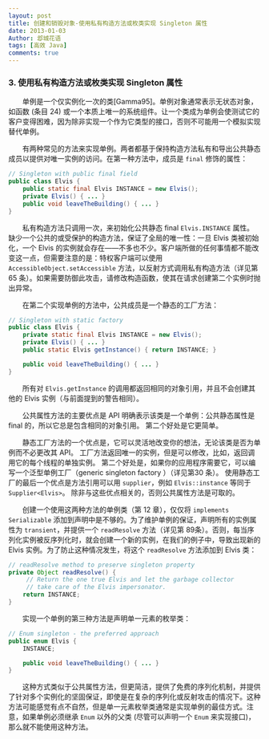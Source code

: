 ```yaml
---
layout: post
title: 创建和销毁对象-使用私有构造方法或枚类实现 Singleton 属性
date: 2013-01-03
Author: 邶城花语
tags: [高效 Java]
comments: true
---
```


### 3. 使用私有构造方法或枚类实现 Singleton 属性


　　单例是一个仅实例化一次的类[Gamma95]。单例对象通常表示无状态对象，如函数 (条目 24) 或一个本质上唯一的系统组件。让一个类成为单例会使测试它的客户变得困难，因为除非实现一个作为它类型的接口，否则不可能用一个模拟实现替代单例。

　　有两种常见的方法来实现单例。两者都基于保持构造方法私有和导出公共静态成员以提供对唯一实例的访问。在第一种方法中，成员是 `final` 修饰的属性：

```java
// Singleton with public final field
public class Elvis {
    public static final Elvis INSTANCE = new Elvis();
    private Elvis() { ... }
    public void leaveTheBuilding() { ... }
}
```

　　私有构造方法只调用一次，来初始化公共静态 final `Elvis.INSTANCE` 属性。缺少一个公共的或受保护的构造方法，保证了全局的唯一性：一旦 Elvis 类被初始化，一个 Elvis 的实例就会存在——不多也不少。客户端所做的任何事情都不能改变这一点，但需要注意的是：特权客户端可以使用 `AccessibleObject.setAccessible` 方法，以反射方式调用私有构造方法（详见第 65 条）。如果需要防御此攻击，请修改构造函数，使其在请求创建第二个实例时抛出异常。

　　在第二个实现单例的方法中，公共成员是一个静态的工厂方法：

```java
// Singleton with static factory
public class Elvis {
    private static final Elvis INSTANCE = new Elvis();
    private Elvis() { ... }
    public static Elvis getInstance() { return INSTANCE; }

    public void leaveTheBuilding() { ... }
}
```

　　所有对 `Elvis.getInstance` 的调用都返回相同的对象引用，并且不会创建其他的 Elvis 实例（与前面提到的警告相同）。

　　公共属性方法的主要优点是 API 明确表示该类是一个单例：公共静态属性是 final 的，所以它总是包含相同的对象引用。 第二个好处是它更简单。

　　静态工厂方法的一个优点是，它可以灵活地改变你的想法，无论该类是否为单例而不必更改其 API。 工厂方法返回唯一的实例，但是可以修改，比如，返回调用它的每个线程的单独实例。 第二个好处是，如果你的应用程序需要它，可以编写一个泛型单例工厂（generic singleton factory ）（详见第30 条）。 使用静态工厂的最后一个优点是方法引用可以用 `supplier`，例如 `Elvis::instance` 等同于 `Supplier<Elvis>`。 除非与这些优点相关的，否则公共属性方法是可取的。

　　创建一个使用这两种方法的单例类（第 12 章），仅仅将 `implements Serializable` 添加到声明中是不够的。为了维护单例的保证，声明所有的实例属性为 `transient`，并提供一个 `readResolve` 方法（详见第 89条）。否则，每当序列化实例被反序列化时，就会创建一个新的实例，在我们的例子中，导致出现新的 Elvis 实例。为了防止这种情况发生，将这个 `readResolve` 方法添加到 Elvis 类：

```java
// readResolve method to preserve singleton property
private Object readResolve() {
     // Return the one true Elvis and let the garbage collector
     // take care of the Elvis impersonator.
    return INSTANCE;
}
```
　　实现一个单例的第三种方法是声明单一元素的枚举类：

```java
// Enum singleton - the preferred approach
public enum Elvis {
    INSTANCE;

    public void leaveTheBuilding() { ... }
}
```

　　这种方式类似于公共属性方法，但更简洁，提供了免费的序列化机制，并提供了针对多个实例化的坚固保证，即使是在复杂的序列化或反射攻击的情况下。这种方法可能感觉有点不自然，但是单一元素枚举类通常是实现单例的最佳方式。注意，如果单例必须继承 `Enum` 以外的父类 (尽管可以声明一个 `Enum` 来实现接口)，那么就不能使用这种方法。
